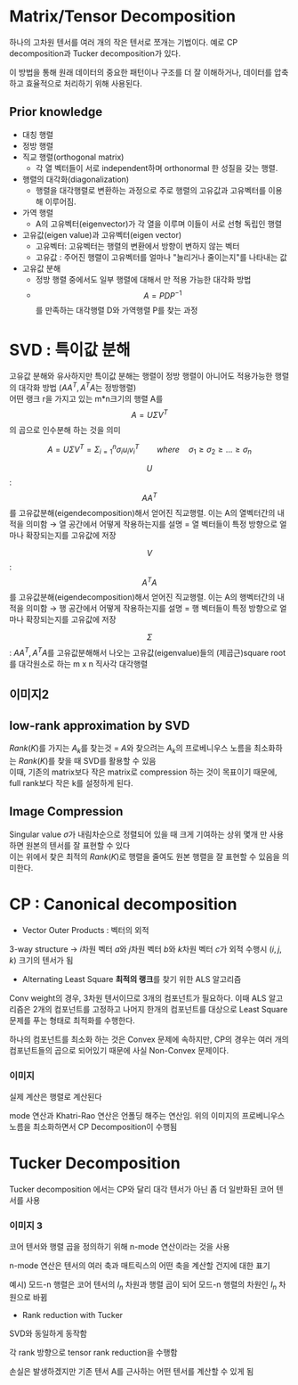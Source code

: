 # Matrix/Tensor Decomposition
하나의 고차원 텐서를 여러 개의 작은 텐서로 쪼개는 기법이다. 예로 CP decomposition과 Tucker decomposition가 있다.

이 방법을 통해 원래 데이터의 중요한 패턴이나 구조를 더 잘 이해하거나, 데이터를 압축하고 효율적으로 처리하기 위해 사용된다.

## Prior knowledge
- 대칭 행렬
- 정방 행렬
- 직교 행렬(orthogonal matrix)
  - 각 열 벡터들이 서로 independent하며 orthonormal 한 성질을 갖는 행렬.
- 행렬의 대각화(diagonalization)
  - 행렬을 대각행렬로 변환하는 과정으로 주로 행렬의 고유값과 고유벡터를 이용해 이루어짐.
- 가역 행렬
  - A의 고유벡터(eigenvector)가 각 열을 이루며 이들이 서로 선형 독립인 행렬
- 고유값(eigen value)과 고유벡터(eigen vector)
  - 고유벡터: 고유벡터는 행렬의 변환에서 방향이 변하지 않는 벡터
  - 고유값 : 주어진 행렬이 고유벡터를 얼마나 "늘리거나 줄이는지"를 나타내는 값
- 고유값 분해
  - 정방 행렬 중에서도 일부 행렬에 대해서 만 적용 가능한 대각화 방법
  - $$A = PDP^{-1}$$를 만족하는 대각행렬 D와 가역행렬 P를 찾는 과정

# SVD : 특이값 분해
고유값 분해와 유사하지만 특이값 분해는 행렬이 정방 행렬이 아니어도 적용가능한 행렬의 대각화 방법 ($AA^T, A^TA$는 정방행렬)<br>
어떤 랭크 r을 가지고 있는 m*n크기의 행렬 A를 $$A = U\Sigma V^{T}$$의 곱으로 인수분해 하는 것을 의미

<font align=center> $$A = U\Sigma V^{T} = \Sigma _{i=1}^{n} \sigma _i u_i v_i^T \qquad where\quad \sigma_1 \geq \sigma_2 \geq ... \geq \sigma_n$$ </font>

$$U$$ : $$AA^T$$를 고유값분해(eigendecomposition)해서 얻어진 직교행렬. 이는 A의 열벡터간의 내적을 의미함
→ 열 공간에서 어떻게 작용하는지를 설명 = 열 벡터들이 특정 방향으로 얼마나 확장되는지를 고유값에 저장

$$V$$ : $$A^TA$$를 고유값분해(eigendecomposition)해서 얻어진 직교행렬. 이는 A의 행벡터간의 내적을 의미함
→ 행 공간에서 어떻게 작용하는지를 설명 = 행 벡터들이 특정 방향으로 얼마나 확장되는지를 고유값에 저장

$$\Sigma$$ : $AA^T, A^TA$를 고유값분해해서 나오는 고유값(eigenvalue)들의 (제곱근)square root를 대각원소로 하는 m x n 직사각 대각행렬

## 이미지2

## low-rank approximation by SVD
$Rank(K)$를 가지는 $A_k$를 찾는것 = $A$와 찾으려는 $A_k$의 프로베니우스 노름을 최소화하는 $Rank(K)$를 찾을 때 SVD를 활용할 수 있음<br>
이때, 기존의 matrix보다 작은 matrix로 compression 하는 것이 목표이기 때문에, full rank보다 작은 k를 설정하게 된다.

## Image Compression
Singular value $\sigma$가 내림차순으로 정렬되어 있을 때 크게 기여하는 상위 몇개 만 사용하면 원본의 텐서를 잘 표현할 수 있다<br>
이는 위에서 찾은 최적의 $Rank(K)$로 행렬을 줄여도 원본 행렬을 잘 표현할 수 있음을 의미한다.

# CP : Canonical decomposition
- Vector Outer Products : 벡터의 외적

3-way structure → $i$차원 벡터 $a$와 $j$차원 벡터 $b$와 $k$차원 벡터 $c$가 외적 수행시 $(i,j,k)$ 크기의 텐서가 됨

- Alternating Least Square
**최적의 랭크**를 찾기 위한 ALS 알고리즘

Conv weight의 경우, 3차원 텐서이므로 3개의 컴포넌트가 필요하다. 이때 ALS 알고리즘은 2개의 컴포넌트를 고정하고 나머지 한개의 컴포넌트를 대상으로 Least Square 문제를 푸는 형태로 최적화를 수행한다.

하나의 컴포넌트를 최소화 하는 것은 Convex 문제에 속하지만, CP의 경우는 여러 개의 컴포넌트들의 곱으로 되어있기 때문에 사실 Non-Convex 문제이다. 

### 이미지

실제 계산은 행렬로 계산된다

mode 연산과 Khatri-Rao 연산은 언폴딩 해주는 연산임. 위의 이미지의 프로베니우스 노름을 최소화하면서 CP Decomposition이 수행됨


# Tucker Decomposition
Tucker decomposition 에서는 CP와 달리 대각 텐서가 아닌 좀 더 일반화된 코어 텐서를 사용

### 이미지 3

코어 텐서와 행렬 곱을 정의하기 위해 n-mode 연산이라는 것을 사용

n-mode 연산은 텐서의 여러 축과 매트릭스의 어떤 축을 계산할 건지에 대한 표기

예시) 모드-n 행렬은 코어 텐서의 $I_n$ 차원과 행렬 곱이 되어 모드-n 행렬의 차원인 $I_n$ 차원으로 바뀜

- Rank reduction with Tucker

SVD와 동일하게 동작함

각 rank 방향으로 tensor rank reduction을 수행함

손실은 발생하겠지만 기존 텐서 A를 근사하는 어떤 텐서를 계산할 수 있게 됨
